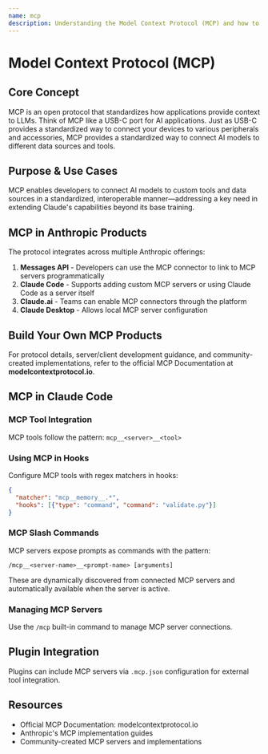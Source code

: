 ```yaml
---
name: mcp
description: Understanding the Model Context Protocol (MCP) and how to use it in Claude Code. Use when user asks about MCP, Model Context Protocol, connecting external tools, MCP servers, or extending Claude's capabilities.
---
```


# Model Context Protocol (MCP)

## Core Concept

MCP is an open protocol that standardizes how applications provide context to LLMs. Think of MCP like a USB-C port for AI applications. Just as USB-C provides a standardized way to connect your devices to various peripherals and accessories, MCP provides a standardized way to connect AI models to different data sources and tools.

## Purpose & Use Cases

MCP enables developers to connect AI models to custom tools and data sources in a standardized, interoperable manner—addressing a key need in extending Claude's capabilities beyond its base training.

## MCP in Anthropic Products

The protocol integrates across multiple Anthropic offerings:

1. **Messages API** - Developers can use the MCP connector to link to MCP servers programmatically
2. **Claude Code** - Supports adding custom MCP servers or using Claude Code as a server itself
3. **Claude.ai** - Teams can enable MCP connectors through the platform
4. **Claude Desktop** - Allows local MCP server configuration

## Build Your Own MCP Products

For protocol details, server/client development guidance, and community-created implementations, refer to the official MCP Documentation at **modelcontextprotocol.io**.

## MCP in Claude Code

### MCP Tool Integration

MCP tools follow the pattern: `mcp__<server>__<tool>`

### Using MCP in Hooks

Configure MCP tools with regex matchers in hooks:
```json
{
  "matcher": "mcp__memory__.*",
  "hooks": [{"type": "command", "command": "validate.py"}]
}
```

### MCP Slash Commands

MCP servers expose prompts as commands with the pattern:

```
/mcp__<server-name>__<prompt-name> [arguments]
```

These are dynamically discovered from connected MCP servers and automatically available when the server is active.

### Managing MCP Servers

Use the `/mcp` built-in command to manage MCP server connections.

## Plugin Integration

Plugins can include MCP servers via `.mcp.json` configuration for external tool integration.

## Resources

- Official MCP Documentation: modelcontextprotocol.io
- Anthropic's MCP implementation guides
- Community-created MCP servers and implementations
